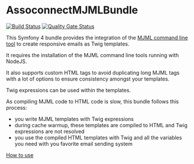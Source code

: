 # AssoconnectMJMLBundle

[![Build Status](https://travis-ci.org/assoconnect/mjml-bundle.svg?branch=master)](https://travis-ci.org/assoconnect/mjml-bundle)
[![Quality Gate Status](https://sonarcloud.io/api/project_badges/measure?project=assoconnect_mjml-bundle&metric=alert_status)](https://sonarcloud.io/dashboard?id=assoconnect_mjml-bundle)

This Symfony 4 bundle provides the integration of the [MJML command line tool](https://mjml.io/documentation/#command-line-interface) to create responsive emails as Twig templates.

It requires the installation of the MJML command line tools running with NodeJS.

It also supports custom HTML tags to avoid duplicating long MJML tags with a lot of options to ensure consistency amongst your templates.

Twig expressions can be used within the templates.

As compiling MJML code to HTML code is slow, this bundle follows this process:
- you write MJML templates with Twig expressions
- during cache warmup, these templates are compiled to HTML and Twig expressions are not resolved
- you use the compiled HTML templates with Twig and all the variables you need with you favorite email sending system

[How to use](src/Resources/doc/index.md) 

